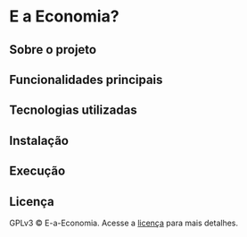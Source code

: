 # E a Economia?
## Sobre o projeto

## Funcionalidades principais

## Tecnologias utilizadas

## Instalação

## Execução

## Licença

GPLv3 © E-a-Economia. Acesse a [licença](LICENSE) para mais detalhes.